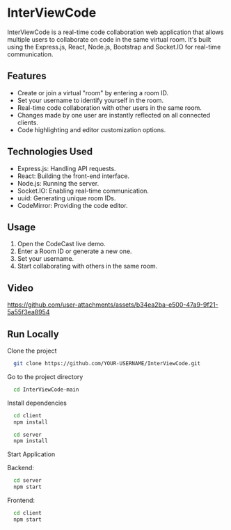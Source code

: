 # InterViewCode
InterViewCode is a real-time code collaboration web application that allows multiple users to collaborate on code in the same virtual room. It's built using the Express.js, React, Node.js, Bootstrap and Socket.IO for real-time communication.

## Features
- Create or join a virtual "room" by entering a room ID.
- Set your username to identify yourself in the room.
- Real-time code collaboration with other users in the same room.
- Changes made by one user are instantly reflected on all connected clients.
- Code highlighting and editor customization options.


## Technologies Used
- Express.js: Handling API requests.
- React: Building the front-end interface.
- Node.js: Running the server.
- Socket.IO: Enabling real-time communication.
- uuid: Generating unique room IDs.
- CodeMirror: Providing the code editor.


## Usage
1. Open the CodeCast live demo.
2. Enter a Room ID or generate a new one.
3. Set your username.
4. Start collaborating with others in the same room.

## Video

https://github.com/user-attachments/assets/b34ea2ba-e500-47a9-9f21-5a55f3ea8954


## Run Locally

Clone the project

```bash
  git clone https://github.com/YOUR-USERNAME/InterViewCode.git
```

Go to the project directory

```bash
  cd InterViewCode-main
```

Install dependencies

```bash
  cd client
  npm install
```

```bash
  cd server
  npm install
```

Start Application

Backend:
```bash
  cd server
  npm start
```

Frontend:
```bash
  cd client
  npm start
```

